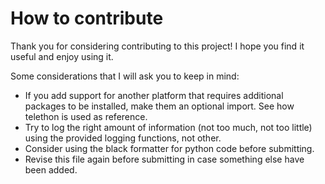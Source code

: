 # How to contribute
Thank you for considering contributing to this project! I hope you find it useful and enjoy using it.

Some considerations that I will ask you to keep in mind:
- If you add support for another platform that requires additional packages to be installed, make them an optional import. See how telethon is used as reference.
- Try to log the right amount of information (not too much, not too little) using the provided logging functions, not other.
- Consider using the black formatter for python code before submitting.
- Revise this file again before submitting in case something else have been added.

